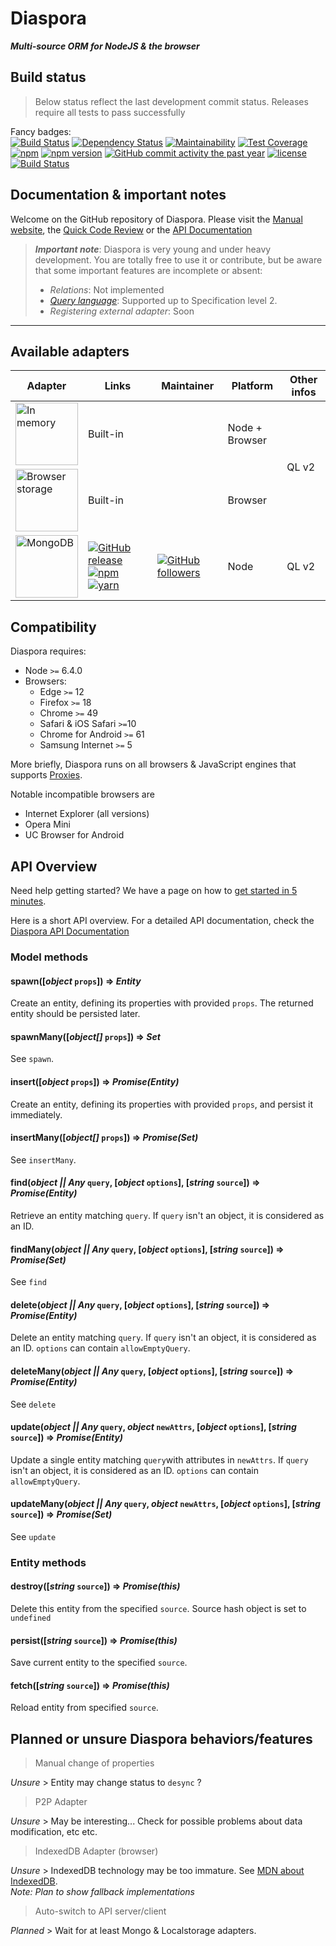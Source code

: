 # Diaspora

***Multi-source ORM for NodeJS & the browser***

## Build status

> Below status reflect the last development commit status. Releases require all tests to pass successfully

Fancy badges:  
[![Build Status](https://travis-ci.org/GerkinDev/Diaspora.svg?branch=master)](https://travis-ci.org/GerkinDev/Diaspora)
[![Dependency Status](https://gemnasium.com/badges/github.com/GerkinDev/Diaspora.svg)](https://gemnasium.com/github.com/GerkinDev/Diaspora)
[![Maintainability](https://api.codeclimate.com/v1/badges/6fdd8d23491248afccb9/maintainability)](https://codeclimate.com/github/GerkinDev/Diaspora/maintainability)
[![Test Coverage](https://api.codeclimate.com/v1/badges/6fdd8d23491248afccb9/test_coverage)](https://codeclimate.com/github/GerkinDev/Diaspora/test_coverage)  
[![npm](https://img.shields.io/npm/dm/diaspora.svg)](https://npmjs.org/package/diaspora)
[![npm version](https://badge.fury.io/js/diaspora.svg)](https://badge.fury.io/js/diaspora)
[![GitHub commit activity the past year](https://img.shields.io/github/commit-activity/y/GerkinDev/Diaspora.svg)](https://github.com/GerkinDev/Diaspora)
[![license](https://img.shields.io/github/license/GerkinDev/Diaspora.svg)](https://github.com/GerkinDev/Diaspora)    
[![Build Status](https://saucelabs.com/browser-matrix/Gerkin.svg)](https://saucelabs.com/beta/builds/f5a220edee214a9b81d09239a6314e12)

## Documentation & important notes

Welcome on the GitHub repository of Diaspora. Please visit the [Manual website](https://diaspora.ithoughts.io/), the [Quick Code Review](https://diaspora.ithoughts.io/docco/index.html) or the [API Documentation](https://diaspora.ithoughts.io/jsdoc/index.html)

> ***Important note***: Diaspora is very young and under heavy development. You are totally free to use it or contribute, but be aware that some important features are incomplete or absent:  
> * *Relations*: Not implemented
> * *[Query language](https://diaspora.ithoughts.io/query-language)*: Supported up to Specification level 2.
> * *Registering external adapter*: Soon

---

## Available adapters

<table style="display:table;">
	<thead>
		<tr>
			<th>Adapter</th>
			<th>Links</th>
			<th>Maintainer</th>
			<th>Platform</th>
			<th>Other infos</th>
		</tr>
	</thead>
	<tbody>
		<tr>
			<td style="vertical-align: middle;"><img width="100" alt="In memory" src="https://cdn.rawgit.com/GerkinDev/Diaspora/master/media/inMemory.svg"/></td>
			<td colspan="2" style="vertical-align: middle;">Built-in</td>
			<td>Node + Browser</td>
			<td rowspan="2" style="vertical-align: middle;">QL v2</td>
		</tr>
		<tr>
			<td style="vertical-align: middle;"><a href="https://developer.mozilla.org/en-US/docs/Web/API/Storage"><img width="100" alt="Browser storage" src="https://cdn.rawgit.com/GerkinDev/Diaspora/master/media/browserStorage.svg"/></a></td>
			<td colspan="2" style="vertical-align: middle;">Built-in</td>
			<td>Browser</td>
		</tr>
		<tr>
			<td style="vertical-align: middle;"><a href="https://www.mongodb.com/"><img width="100" alt="MongoDB" src="https://cdn.rawgit.com/GerkinDev/Diaspora-Mongo/master/media/mongo.svg"/></a></td>
			<td style="vertical-align: middle;">
				<a href="https://github.com/GerkinDev/Diaspora-Mongo" target="_blank"><img alt="GitHub release" src="https://img.shields.io/github/release/GerkinDev/Diaspora-Mongo.svg?label=GitHub"/></a>
				<a href="https://www.npmjs.com/package/diaspora-mongo" target="_blank"><img alt="npm" src="https://img.shields.io/npm/v/diaspora-mongo.svg"/></a>
				<a href="yarnpkg.com/en/package/diaspora-mongo" target="_blank"><img alt="yarn" src="https://img.shields.io/npm/v/diaspora-mongo.svg?label=yarn"/></a>
			</td>
			<td style="vertical-align: middle;"><a href="https://github.com/GerkinDev" target="_blank"><img alt="GitHub followers" src="https://img.shields.io/github/followers/GerkinDev.svg?label=GerkinDev"/></a></td>
			<td>Node</td>
			<td style="vertical-align: middle;">QL v2</td>
		</tr>
	</tbody>
</table>

## Compatibility

Diaspora requires:
* Node `>=` 6.4.0
* Browsers:
  * Edge `>=` 12
  * Firefox `>=` 18
  * Chrome `>=` 49
  * Safari & iOS Safari `>=`10
  * Chrome for Android `>=` 61
  * Samsung Internet `>=` 5

More briefly, Diaspora runs on all browsers & JavaScript engines that supports [Proxies](http://caniuse.com/#feat=proxy).

Notable incompatible browsers are
* Internet Explorer (all versions)
* Opera Mini
* UC Browser for Android

## API Overview

Need help getting started? We have a page on how to [get started in 5 minutes](https://diaspora.ithoughts.io/getting-started.html).

Here is a short API overview. For a detailed API documentation, check the [Diaspora API Documentation](https://diaspora.ithoughts.io/jsdoc/index.html)

### Model methods

#### spawn([*object* `props`]) => *Entity*

Create an entity, defining its properties with provided `props`. The returned entity should be persisted later.

#### spawnMany([*object[]* `props`]) => *Set*

See `spawn`.

#### insert([*object* `props`]) => *Promise(Entity)*

Create an entity, defining its properties with provided `props`, and persist it immediately.

#### insertMany([*object[]* `props`]) => *Promise(Set)*

See `insertMany`.

#### find(*object || Any* `query`, [*object* `options`], [*string* `source`]) => *Promise(Entity)*

Retrieve an entity matching `query`. If `query` isn't an object, it is considered as an ID.

#### findMany(*object || Any* `query`, [*object* `options`], [*string* `source`]) => *Promise(Set)*

See `find`

#### delete(*object || Any* `query`, [*object* `options`], [*string* `source`]) => *Promise(Entity)*

Delete an entity matching `query`. If `query` isn't an object, it is considered as an ID. `options` can contain `allowEmptyQuery`.

#### deleteMany(*object || Any* `query`, [*object* `options`], [*string* `source`]) => *Promise(Entity)*

See `delete`

#### update(*object || Any* `query`, *object* `newAttrs`, [*object* `options`], [*string* `source`]) => *Promise(Entity)*

Update a single entity matching `query`with attributes in `newAttrs`. If `query` isn't an object, it is considered as an ID. `options` can contain `allowEmptyQuery`.

#### updateMany(*object || Any* `query`, *object* `newAttrs`, [*object* `options`], [*string* `source`]) => *Promise(Set)*

See `update`

### Entity methods

#### destroy([*string* `source`]) => *Promise(this)*

Delete this entity from the specified `source`. Source hash object is set to `undefined`

#### persist([*string* `source`]) => *Promise(this)*

Save current entity to the specified `source`.

#### fetch([*string* `source`]) => *Promise(this)*

Reload entity from specified `source`.

## Planned or unsure Diaspora behaviors/features

> Manual change of properties

*Unsure* > Entity may change status to `desync` ?

> P2P Adapter

*Unsure* > May be interesting... Check for possible problems about data modification, etc etc.

> IndexedDB Adapter (browser)

*Unsure* > IndexedDB technology may be too immature. See [MDN about IndexedDB](https://developer.mozilla.org/en-US/docs/Web/API/IndexedDB_API).  
*Note: Plan to show fallback implementations*

> Auto-switch to API server/client

*Planned* > Wait for at least Mongo & Localstorage adapters.
